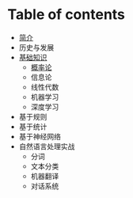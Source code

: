 # Table of contents

* [简介](README.md)
* 历史与发展
* [基础知识](base-knowledge/README.md)
  * [概率论](base-knowledge/gai-shuai-lun.md)
  * 信息论
  * 线性代数
  * 机器学习
  * 深度学习
* 基于规则
* 基于统计
* 基于神经网络
* 自然语言处理实战
  * 分词
  * 文本分类
  * 机器翻译
  * 对话系统


